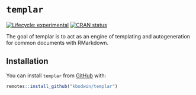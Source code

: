 
<!-- README.md is generated from README.Rmd. Please edit that file -->

# `templar`

<!-- badges: start -->

[![Lifecycle:
experimental](https://img.shields.io/badge/lifecycle-experimental-orange.svg)](https://www.tidyverse.org/lifecycle/#experimental)
[![CRAN
status](https://www.r-pkg.org/badges/version/templar)](https://CRAN.R-project.org/package=templar)
<!-- badges: end -->

The goal of templar is to act as an engine of templating and
autogeneration for common documents with RMarkdown.

## Installation

You can install `templar` from
[GitHub](https://github.com/kbodwin/templar) with:

``` r
remotes::install_github("kbodwin/templar")
```
